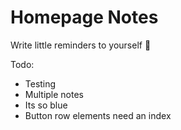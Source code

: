 # Homepage Notes

Write little reminders to yourself 📃

Todo:

- Testing
- Multiple notes
- Its so blue
- Button row elements need an index